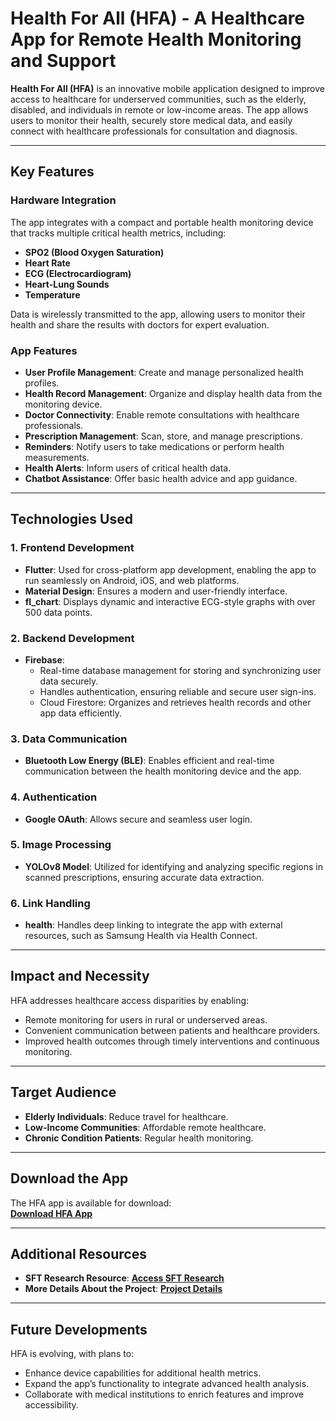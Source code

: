 # Health For All (HFA) - A Healthcare App for Remote Health Monitoring and Support

**Health For All (HFA)** is an innovative mobile application designed to improve access to healthcare for underserved communities, such as the elderly, disabled, and individuals in remote or low-income areas. The app allows users to monitor their health, securely store medical data, and easily connect with healthcare professionals for consultation and diagnosis.

---

## Key Features

### Hardware Integration
The app integrates with a compact and portable health monitoring device that tracks multiple critical health metrics, including:
- **SPO2 (Blood Oxygen Saturation)**
- **Heart Rate**
- **ECG (Electrocardiogram)**
- **Heart-Lung Sounds**
- **Temperature**

Data is wirelessly transmitted to the app, allowing users to monitor their health and share the results with doctors for expert evaluation.

### App Features
- **User Profile Management**: Create and manage personalized health profiles.
- **Health Record Management**: Organize and display health data from the monitoring device.
- **Doctor Connectivity**: Enable remote consultations with healthcare professionals.
- **Prescription Management**: Scan, store, and manage prescriptions.
- **Reminders**: Notify users to take medications or perform health measurements.
- **Health Alerts**: Inform users of critical health data.
- **Chatbot Assistance**: Offer basic health advice and app guidance.

---

## Technologies Used

### 1. **Frontend Development**
- **Flutter**: Used for cross-platform app development, enabling the app to run seamlessly on Android, iOS, and web platforms.  
- **Material Design**: Ensures a modern and user-friendly interface.  
- **fl_chart**: Displays dynamic and interactive ECG-style graphs with over 500 data points.

### 2. **Backend Development**
- **Firebase**: 
  - Real-time database management for storing and synchronizing user data securely.
  - Handles authentication, ensuring reliable and secure user sign-ins.
  - Cloud Firestore: Organizes and retrieves health records and other app data efficiently.

### 3. **Data Communication**
- **Bluetooth Low Energy (BLE)**: Enables efficient and real-time communication between the health monitoring device and the app.

### 4. **Authentication**
- **Google OAuth**: Allows secure and seamless user login.

### 5. **Image Processing**
- **YOLOv8 Model**: Utilized for identifying and analyzing specific regions in scanned prescriptions, ensuring accurate data extraction.

### 6. **Link Handling**
- **health**: Handles deep linking to integrate the app with external resources, such as Samsung Health via Health Connect.

---

## Impact and Necessity
HFA addresses healthcare access disparities by enabling:
- Remote monitoring for users in rural or underserved areas.
- Convenient communication between patients and healthcare providers.
- Improved health outcomes through timely interventions and continuous monitoring.

---

## Target Audience
- **Elderly Individuals**: Reduce travel for healthcare.
- **Low-Income Communities**: Affordable remote healthcare.
- **Chronic Condition Patients**: Regular health monitoring.

---

## Download the App
The HFA app is available for download:  
[**Download HFA App**](https://drive.google.com/file/d/12APl8KQVNFzLmk2Lk6lEC6o_Q6Jbc7QD/view?usp=sharing)

---

## Additional Resources
- **SFT Research Resource**: [**Access SFT Research**](https://drive.google.com/drive/u/0/folders/1urGEq8EOp1WiWo0_IhsH_1f-cnUYpnIf)  
- **More Details About the Project**: [**Project Details**](https://drive.google.com/drive/u/0/folders/1dB_FHNnQ1XOn9a3TZfbFJOewPzvK6S1V)

---

## Future Developments
HFA is evolving, with plans to:
- Enhance device capabilities for additional health metrics.
- Expand the app’s functionality to integrate advanced health analysis.
- Collaborate with medical institutions to enrich features and improve accessibility.

